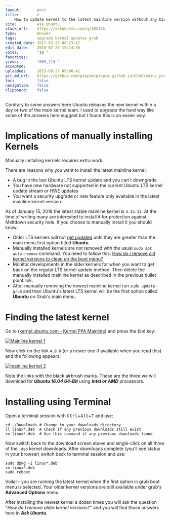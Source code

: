 ```yaml
---
layout:       post
title:        >
    How to update kernel to the latest mainline version without any Distro-upgrade?
site:         Ask Ubuntu
stack_url:    https://askubuntu.com/q/885165
type:         Answer
tags:         upgrade kernel updates grub
created_date: 2017-02-20 00:23:47
edit_date:    2018-02-25 15:14:36
votes:        "19 "
favorites:    
views:        "605,219 "
accepted:     
uploaded:     2023-09-27 09:06:41
git_md_url:   https://github.com/pippim/pippim.github.io/blob/main/_posts/2017/2017-02-20-How-to-update-kernel-to-the-latest-mainline-version-without-any-Distro-upgrade_.md
toc:          false
navigation:   false
clipboard:    false
---
```


Contrary to some answers here Ubuntu releases the new kernel within a day or two of the main kernel team. I used to upgrade the hard way like some of the answers here suggest but I found this is an easier way.

# Implications of manually installing Kernels

Manually installing kernels requires extra work.

There are reasons why you want to install the latest mainline kernel:

- A bug in the last Ubuntu LTS kernel update and you can't downgrade
- You have new hardware not supported in the current Ubuntu LTS kernel update stream or HWE updates
- You want a security upgrade or new feature only available in the latest mainline kernel version.

As of January 15, 2018 the latest stable mainline kernel is `4.14.13`. At the time of writing many are interested to install it for protection against Meltdown security hole. If you choose to manually install it you should know:

- Older LTS kernels will not [get updated][10] until they are greater than  the main menu first option titled **Ubuntu**.
- Manually installed kernels are not removed with the usual `sudo apt auto-remove` command. You need to follow this: [How do I remove old kernel versions to clean up the boot menu?][11]
- Monitor developments in the older kernels for when you want to get back on the regular LTS kernel update method. Then delete the manually installed mainline kernel as described in the previous bullet point link.
- After manually removing the newest mainline kernel run `sudo update-grub` and then Ubuntu's latest LTS kernel will be the first option called **Ubuntu** on Grub's main menu.

# Finding the latest kernel

Go to ([kernel.ubuntu.com - Kernel PPA Mainline][1]) and press the <kbd>End</kbd> key:

[![Mainline kernel 1][2]][2]

Now click on the link `4.9.8` (or a newer one if available when you read this) and the following appears:

[![mainline kernel 2][3]][3]

Note the links with the black airbrush marks. These are the three we will download for ***Ubuntu 16.04 64-Bit*** using ***Intel or AMD*** processors.

# Installing using Terminal

Open a terminal session with <kbd>Ctrl</kbd>+<kbd>Alt</kbd>+<kbd>T</kbd> and use:

``` 
cd ~/Downloads # Change to your downloads directory
ll linux*.deb  # Check if any previous downloads still exist
rm linux*.deb  # Use this command if any previous downloads found
```

Now switch back to the download screen above and single-click on all three of the `.deb` kernel downloads. After downloads complete (you'll see status in your browser) switch back to terminal session and use:

``` 
sudo dpkg -i linux*.deb
rm linux*.deb
sudo reboot
```

Voila! - you are running the latest kernel when the first option in grub boot menu is selected. Your older kernel versions are still available under grub's **Advanced Options** menu.

After installing the newest kernel a dozen times you will ask the question "*How do I remove older kernel versions?*" and you will find those answers here in ***Ask Ubuntu***.

  [1]: http://kernel.ubuntu.com/~kernel-ppa/mainline/
  [2]: https://i.stack.imgur.com/0aGxt.png
  [3]: https://i.stack.imgur.com/BnsVG.png
  [10]: https://askubuntu.com/questions/763360/does-manual-kernel-update-affect-the-next-regular-automatic-update
  [11]: https://askubuntu.com/questions/2793/how-do-i-remove-old-kernel-versions-to-clean-up-the-boot-menu
